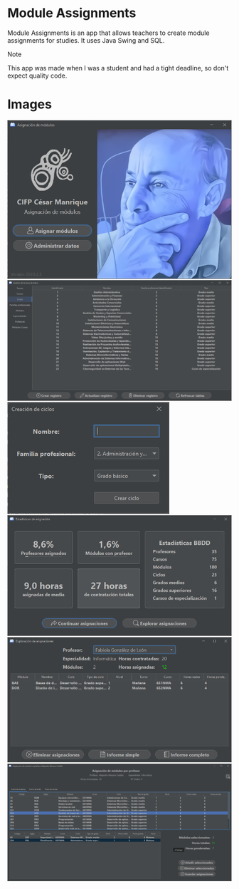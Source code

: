 # Module Assignments

Module Assignments is an app that allows teachers to create module assignments for studies. It uses Java Swing and SQL.

> [!NOTE]  
> This app was made when I was a student and had a tight deadline, so don't expect quality code. 

# Images

![image](.github/media/module_assignments_01.png)
![image](.github/media/module_assignments_02.png)
![image](.github/media/module_assignments_03.png)
![image](.github/media/module_assignments_04.png)
![image](.github/media/module_assignments_05.png)
![image](.github/media/module_assignments_06.png)